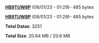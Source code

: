 [**HB9TUW8P**](/data/HB9TUW8P.txt) (08/01/23 - 01:29)- 485 bytes

[**HB9TUW8P**](/data/HB9TUW8P.txt) (08/01/23 - 01:29)- 485 bytes

**Total Datas**: 3251

**Total Size**: 20.64 MB / 20.6 MB
